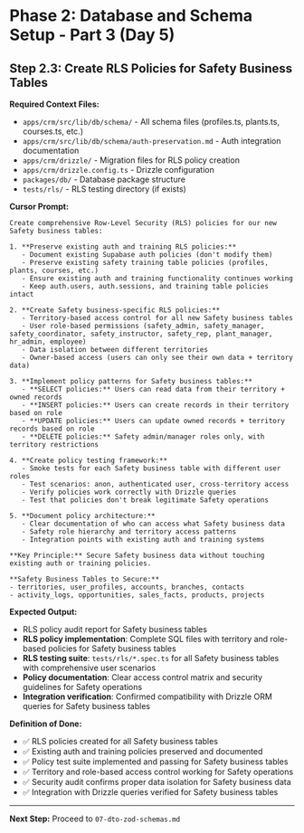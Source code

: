 # Phase 2: Database and Schema Setup - Part 3 (Day 5)

## Step 2.3: Create RLS Policies for Safety Business Tables

**Required Context Files:**
- `apps/crm/src/lib/db/schema/` - All schema files (profiles.ts, plants.ts, courses.ts, etc.)
- `apps/crm/src/lib/db/schema/auth-preservation.md` - Auth integration documentation
- `apps/crm/drizzle/` - Migration files for RLS policy creation
- `apps/crm/drizzle.config.ts` - Drizzle configuration
- `packages/db/` - Database package structure
- `tests/rls/` - RLS testing directory (if exists)

**Cursor Prompt:**

```
Create comprehensive Row-Level Security (RLS) policies for our new Safety business tables:

1. **Preserve existing auth and training RLS policies:**
   - Document existing Supabase auth policies (don't modify them)
   - Preserve existing safety training table policies (profiles, plants, courses, etc.)
   - Ensure existing auth and training functionality continues working
   - Keep auth.users, auth.sessions, and training table policies intact

2. **Create Safety business-specific RLS policies:**
   - Territory-based access control for all new Safety business tables
   - User role-based permissions (safety_admin, safety_manager, safety_coordinator, safety_instructor, safety_rep, plant_manager, hr_admin, employee)
   - Data isolation between different territories
   - Owner-based access (users can only see their own data + territory data)

3. **Implement policy patterns for Safety business tables:**
   - **SELECT policies:** Users can read data from their territory + owned records
   - **INSERT policies:** Users can create records in their territory based on role
   - **UPDATE policies:** Users can update owned records + territory records based on role
   - **DELETE policies:** Safety admin/manager roles only, with territory restrictions

4. **Create policy testing framework:**
   - Smoke tests for each Safety business table with different user roles
   - Test scenarios: anon, authenticated user, cross-territory access
   - Verify policies work correctly with Drizzle queries
   - Test that policies don't break legitimate Safety operations

5. **Document policy architecture:**
   - Clear documentation of who can access what Safety business data
   - Safety role hierarchy and territory access patterns
   - Integration points with existing auth and training systems

**Key Principle:** Secure Safety business data without touching existing auth or training policies.

**Safety Business Tables to Secure:**
- territories, user_profiles, accounts, branches, contacts
- activity_logs, opportunities, sales_facts, products, projects
```

**Expected Output:**

- RLS policy audit report for Safety business tables
- **RLS policy implementation**: Complete SQL files with territory and role-based policies for Safety business tables
- **RLS testing suite**: `tests/rls/*.spec.ts` for all Safety business tables with comprehensive user scenarios
- **Policy documentation**: Clear access control matrix and security guidelines for Safety operations
- **Integration verification**: Confirmed compatibility with Drizzle ORM queries for Safety business tables

**Definition of Done:**

- ✅ RLS policies created for all Safety business tables
- ✅ Existing auth and training policies preserved and documented
- ✅ Policy test suite implemented and passing for Safety business tables
- ✅ Territory and role-based access control working for Safety operations
- ✅ Security audit confirms proper data isolation for Safety business data
- ✅ Integration with Drizzle queries verified for Safety business tables

---

**Next Step:** Proceed to `07-dto-zod-schemas.md`
